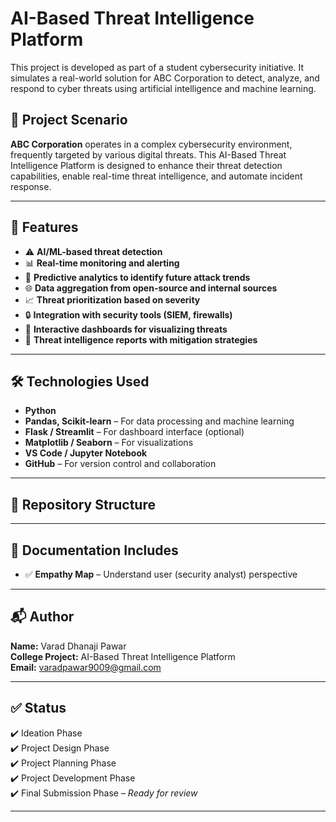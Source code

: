 # AI-Based Threat Intelligence Platform

This project is developed as part of a student cybersecurity initiative. It simulates a real-world solution for ABC Corporation to detect, analyze, and respond to cyber threats using artificial intelligence and machine learning.

## 📌 Project Scenario

**ABC Corporation** operates in a complex cybersecurity environment, frequently targeted by various digital threats. This AI-Based Threat Intelligence Platform is designed to enhance their threat detection capabilities, enable real-time threat intelligence, and automate incident response.

---

## 🚀 Features

- ⚠️ **AI/ML-based threat detection**
- 📊 **Real-time monitoring and alerting**
- 🧠 **Predictive analytics to identify future attack trends**
- 🌐 **Data aggregation from open-source and internal sources**
- 📈 **Threat prioritization based on severity**
- 🔒 **Integration with security tools (SIEM, firewalls)**
- 📌 **Interactive dashboards for visualizing threats**
- 📑 **Threat intelligence reports with mitigation strategies**

---

## 🛠️ Technologies Used

- **Python**
- **Pandas, Scikit-learn** – For data processing and machine learning
- **Flask / Streamlit** – For dashboard interface (optional)
- **Matplotlib / Seaborn** – For visualizations
- **VS Code / Jupyter Notebook**
- **GitHub** – For version control and collaboration

---

## 📂 Repository Structure


---

## 📄 Documentation Includes
- ✅ **Empathy Map** – Understand user (security analyst) perspective
---

## 📬 Author

**Name:** Varad Dhanaji Pawar  
**College Project:** AI-Based Threat Intelligence Platform  
**Email:** varadpawar9009@gmail.com 

---

## ✅ Status

✔️ Ideation Phase  
✔️ Project Design Phase  
✔️ Project Planning Phase  
✔️ Project Development Phase  
✔️ Final Submission Phase – *Ready for review*

---




